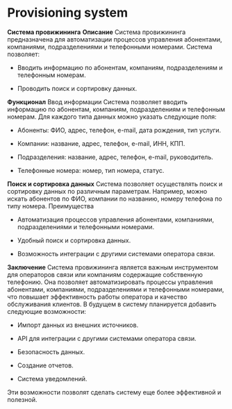 # Provisioning system

**Система провижининга**
**Описание**
Система провижининга предназначена для автоматизации процессов управления абонентами, компаниями, подразделениями и телефонными номерами.
Система позволяет:

- Вводить информацию по абонентам, компаниям, подразделениям и телефонным номерам.
  
- Проводить поиск и сортировку данных.
  
**Функционал**
Ввод информации
Система позволяет вводить информацию по абонентам, компаниям, подразделениям и телефонным номерам. Для каждого типа данных можно указать следующие поля:

- Абоненты: ФИО, адрес, телефон, e-mail, дата рождения, тип услуги.
  
- Компании: название, адрес, телефон, e-mail, ИНН, КПП.
  
- Подразделения: название, адрес, телефон, e-mail, руководитель.
  
- Телефонные номера: номер, тип номера, статус.
  
**Поиск и сортировка данных**
Система позволяет осуществлять поиск и сортировку данных по различным параметрам. Например, можно искать абонентов по ФИО, компании по названию, номеру телефона по типу номера.
Преимущества

- Автоматизация процессов управления абонентами, компаниями, подразделениями и телефонными номерами.
  
- Удобный поиск и сортировка данных.
  
- Возможность интеграции с другими системами оператора связи.
  
**Заключение**
Система провижининга является важным инструментом для операторов связи или компаниям содержащие собственную телефонию. Она позволяет автоматизировать процессы управления абонентами, компаниями, подразделениями и телефонными номерами, что повышает эффективность работы оператора и качество обслуживания клиентов.
В будущем в систему планируется добавить следующие возможности:

- Импорт данных из внешних источников.
  
- API для интеграции с другими системами оператора связи.
  
- Безопасность данных.
  
- Создание отчетов.
  
- Система уведомлений.
  
Эти возможности позволят сделать систему еще более эффективной и полезной.


